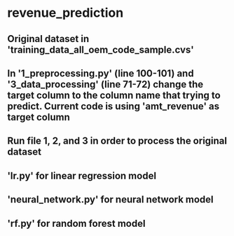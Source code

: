 # revenue_prediction

## Original dataset in 'training_data_all_oem_code_sample.cvs'

## In '1_preprocessing.py' (line 100-101) and '3_data_processing' (line 71-72) change the target column to the column name that trying to predict. Current code is using 'amt_revenue' as target column

## Run file 1, 2, and 3 in order to process the original dataset

## 'lr.py' for linear regression model 
## 'neural_network.py' for neural network model 
## 'rf.py' for random forest model 